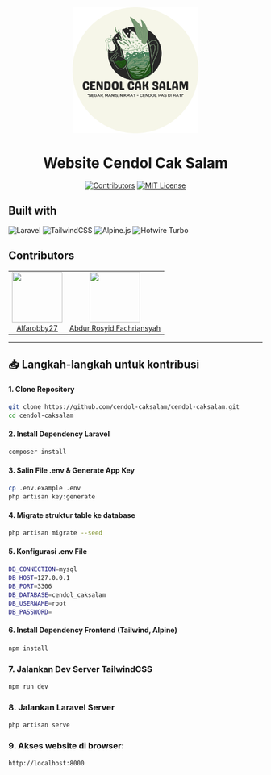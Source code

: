 <p align="center">
    <img src="public/img/logo_cendol.png" width="250" alt="logo">
</p>
<h1 align ="center">Website Cendol Cak Salam</h1>

<div align="center">

[![Contributors][contributors-shield]][contributors-url]
[![MIT License][license-shield]][license-url]

</div>

## Built with

![Laravel](https://img.shields.io/badge/Laravel-FF2D20?style=for-the-badge&logo=laravel&logoColor=ffffff)
![TailwindCSS](https://img.shields.io/badge/TailwindCSS-06B6D4?style=for-the-badge&logo=tailwind-css&logoColor=ffffff)
![Alpine.js](https://img.shields.io/badge/Alpine.js-8BC0D0?style=for-the-badge&logo=alpine.js&logoColor=white)
![Hotwire Turbo](https://img.shields.io/badge/Hotwire_Turbo-F59E0B?style=for-the-badge&logo=hotwired&logoColor=white)

## Contributors

<table>
  <tr>
    <td align="center">
        <img src="https://avatars.githubusercontent.com/u/113989972?s=100&v=4" width="100px" height="100px"/>
        <br>
        <a href="https://github.com/Alfarobby27">
            <bold>Alfarobby27</bold>
        </a>
    </td>
    <td align="center">
        <img src="https://avatars.githubusercontent.com/u/126972118?s=100&v=4" width="100px" height="100px">
        <br>
        <a href="https://github.com/dellwatch21">
            <bold>Abdur Rosyid Fachriansyah</bold>
        </a>
    </td>
   </tr> 
  </tr>
</table>

[contributors-shield]: https://img.shields.io/github/contributors/cendol-caksalam/cendol-caksalam-versi1.svg?style=for-the-badge
[contributors-url]: https://github.com/cendol-caksalam/cendol-caksalam-versi1/graphs/contributors
[license-shield]: https://img.shields.io/github/license/cendol-caksalam/cendol-caksalam-versi1.svg?style=for-the-badge
[license-url]: https://github.com/cendol-caksalam/cendol-caksalam-versi1/blob/main/LICENSE

---

## 📥 Langkah-langkah untuk kontribusi

#### 1. Clone Repository

```bash
git clone https://github.com/cendol-caksalam/cendol-caksalam.git
cd cendol-caksalam
```

#### 2. Install Dependency Laravel

```bash
composer install
```

#### 3. Salin File .env & Generate App Key

```bash
cp .env.example .env
php artisan key:generate
```

#### 4. Migrate struktur table ke database

```bash
php artisan migrate --seed
```

#### 5. Konfigurasi .env File

```bash
DB_CONNECTION=mysql
DB_HOST=127.0.0.1
DB_PORT=3306
DB_DATABASE=cendol_caksalam
DB_USERNAME=root
DB_PASSWORD=
```

#### 6. Install Dependency Frontend (Tailwind, Alpine)

```bash
npm install
```

### 7. Jalankan Dev Server TailwindCSS

```bash
npm run dev
```

### 8. Jalankan Laravel Server

```bash
php artisan serve
```

### 9. Akses website di browser:

```bash
http://localhost:8000
```

